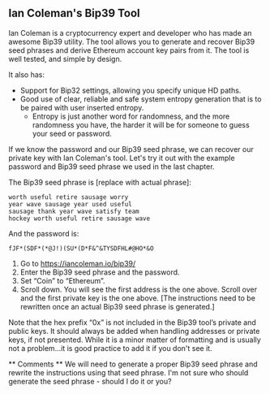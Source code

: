 ## Ian Coleman's Bip39 Tool

Ian Coleman is a cryptocurrency expert and developer who has made an awesome Bip39 utility. The tool allows you to generate and recover Bip39 seed phrases and derive Ethereum account key pairs from it. The tool is well tested, and simple by design.

It also has:
- Support for Bip32 settings, allowing you specify unique HD paths.
- Good use of clear, reliable and safe system entropy generation that is to be paired with user inserted entropy.
  - Entropy is just another word for randomness, and the more randomness you have, the harder it will be for someone to guess your seed or password.

If we know the password and our Bip39 seed phrase, we can  recover our private key with Ian Coleman's tool. Let's try it out with the example password and Bip39 seed phrase we used in the last chapter.

The Bip39 seed phrase is [replace with actual phrase]:

    worth useful retire sausage worry
    year wave sausage year used useful
    sausage thank year wave satisfy team
    hockey worth useful retire sausage wave

And the password is:

    fJF*(SDF*(*@J!)(SU*(D*F&^&TYSDFHL#@HO*&O

1. Go to https://iancoleman.io/bip39/
2. Enter the Bip39 seed phrase and the password.
3. Set “Coin” to “Ethereum”.
4. Scroll down. You will see the first address is the one above. Scroll over and the first private key is the one above. [The instructions need to be rewritten once an actual Bip39 seed phrase is generated.]

Note that the hex prefix “0x” is not included in the Bip39 tool’s private and public keys. It should always be added when handling addresses or private keys, if not presented. While it is a minor matter of formatting and is usually not a problem...it is good practice to add it if you don't see it.

** Comments **
We will need to generate a proper Bip39 seed phrase and rewrite the instructions using that seed phrase. I'm not sure who should generate the seed phrase - should I do it or you?